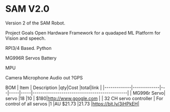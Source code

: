 # SAM V2.0

Version 2 of the SAM Robot.

Project Goals
Open Hardware Framework for a quadaped
ML Platform for Vision and speech.

RPI3/4 Based. Python

MG996R Servos
Battery

MPU

Camera
Microphone
Audio out
?GPS

BOM
| Item        | Description |qty|Cost |total|link                                               |
|-------------|-------------|---|-----|-----|----------------------------------------------|
| MG996r Servo| servo       |18 |10   | $180|http://www.google.com                              |
| 32 CH servo controller   | For control of all servos        |1 |AU $21.73  |21.73 |https://bit.ly/3iHPkEH|
